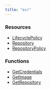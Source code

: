 ```yaml
---
title: "ecr"
---
```


<!-- WARNING: this file was generated by Pulumi Docs Generator. -->
<!-- Do not edit by hand unless you're certain you know what you are doing! -->

<style>
  table td p { margin-top: 0; margin-bottom: 0; }
</style>

<h3>Resources</h3>
<ul class="api">
    <li><a href="lifecyclepolicy"><span class="symbol resource"></span>LifecyclePolicy</a></li>
    <li><a href="repository"><span class="symbol resource"></span>Repository</a></li>
    <li><a href="repositorypolicy"><span class="symbol resource"></span>RepositoryPolicy</a></li>
</ul>

<h3>Functions</h3>
<ul class="api">
    <li><a href="getcredentials"><span class="symbol datasource"></span>GetCredentials</a></li>
    <li><a href="getimage"><span class="symbol datasource"></span>GetImage</a></li>
    <li><a href="getrepository"><span class="symbol datasource"></span>GetRepository</a></li>
</ul>

